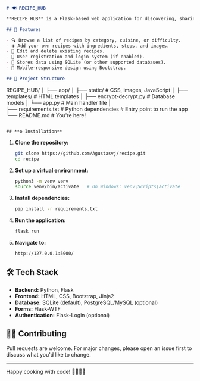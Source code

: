 ```markdown
# 🍽️ RECIPE_HUB

**RECIPE_HUB** is a Flask-based web application for discovering, sharing, and managing recipes. Whether you're a home cook or a professional chef, this app helps bring order to your kitchen creativity.

## 🚀 Features

- 🔍 Browse a list of recipes by category, cuisine, or difficulty.
- ➕ Add your own recipes with ingredients, steps, and images.
- 📝 Edit and delete existing recipes.
- 🔐 User registration and login system (if enabled).
- 💾 Stores data using SQLite (or other supported databases).
- 📱 Mobile-responsive design using Bootstrap.

## 📁 Project Structure

```

RECIPE_HUB/
│
├── app/
│   ├── static/                    # CSS, images, JavaScript
│   ├── templates/                 # HTML templates
│   ├── encrypt-decrypt.py         # Database models
│   └── app.py                     # Main handler file
│                         
├── requirements.txt               # Python dependencies                 # Entry point to run the app
└── README.md                      # You're here!

````

## **⚙️ Installation**
````


1. **Clone the repository:**

   ```bash
   git clone https://github.com/Agustasvj/recipe.git
   cd recipe
   ```

2. **Set up a virtual environment:**

   ```bash
   python3 -m venv venv
   source venv/bin/activate   # On Windows: venv\Scripts\activate
   ```

3. **Install dependencies:**

   ```bash
   pip install -r requirements.txt
   ```

4. **Run the application:**

   ```bash
   flask run
   ```

5. **Navigate to:**

   ```
   http://127.0.0.1:5000/
   ```

## 🛠️ Tech Stack

* **Backend:** Python, Flask
* **Frontend:** HTML, CSS, Bootstrap, Jinja2
* **Database:** SQLite (default), PostgreSQL/MySQL (optional)
* **Forms:** Flask-WTF
* **Authentication:** Flask-Login (optional)


## 🙋‍♂️ Contributing

Pull requests are welcome. For major changes, please open an issue first to discuss what you'd like to change.

---

Happy cooking with code! 👨‍🍳👩‍🍳

```
